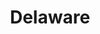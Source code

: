 ---
title: Delaware
crosslinks:
- WilmingtonDE
- youtubefactsbot
- autotldr
- Shoplifting
- DEGuns
- ColorizedHistory
- u_imguralbumbot
- pics
- OutOfTheLoop
- amibeingdetained
- AmericanPlantSwap
- TrueAskReddit
- beer
- minnesota
- youtubot
- philadelphia
- Pennsylvania
- MassdropBot
- xkcd
- Comcast_Xfinity
---
